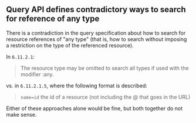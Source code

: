 ## Query API defines contradictory ways to search for reference of any type

There is a contradiction in the query specification about how to search for
resource references of "any type" (that is, how to search without imposing a
restriction on the type of the referenced resource). 

In `6.11.2.1`: 

> The resource type may be omitted to search 
> all types if used with the modifier :any. 

vs. in `6.11.2.1.5`, where the following format is described:

> `name=id` the id of a resource (not including 
> the @ that goes in the URL)

Either of these approaches alone would be fine, but both together do not make sense.

